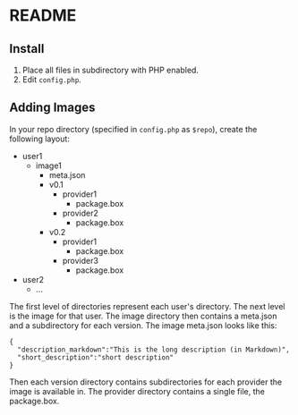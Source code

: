 README
======

Install
-------

1. Place all files in subdirectory with PHP enabled.
2. Edit `config.php`.

Adding Images
-------------

In your repo directory (specified in `config.php` as `$repo`), create the following layout:
* user1
  * image1
    * meta.json
    * v0.1
      * provider1
        * package.box
      * provider2
        * package.box
    * v0.2
      * provider1
        * package.box
      * provider3
        * package.box
* user2
  * ...

The first level of directories represent each user's directory. The next level is the image for that user. The image directory then contains a meta.json and a subdirectory for each version. The image meta.json looks like this:
```
{
  "description_markdown":"This is the long description (in Markdown)",
  "short_description":"short description"
}
```
Then each version directory contains subdirectories for each provider the image is available in. The provider directory contains a single file, the package.box.
